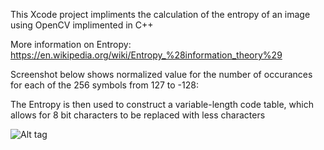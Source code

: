 This Xcode project impliments the calculation of the entropy of an image using 
OpenCV implimented in C++ 

More information on Entropy:
https://en.wikipedia.org/wiki/Entropy_%28information_theory%29

Screenshot below shows normalized value for the number of occurances for each of the 256 symbols from 127 to -128: 

The Entropy is then used to construct a variable-length code table, which allows for 8 bit characters to be replaced with less characters

![Alt tag](https://github.com/arjunm13/EntropyAndHuffman---Multi-media-Lab-Project/blob/master/Screen%20Shot%202016-01-20%20at%203.23.55%20PM.png?raw=true)
